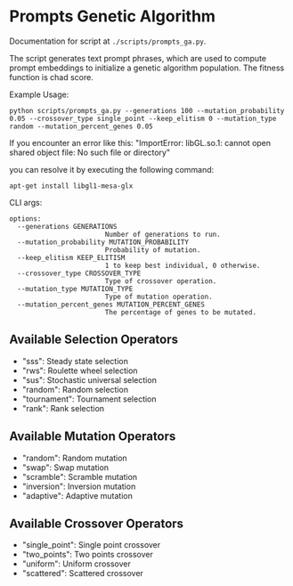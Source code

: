 # Prompts Genetic Algorithm

Documentation for script at `./scripts/prompts_ga.py`.

The script generates text prompt phrases, which are used to compute prompt
embeddings to initialize a genetic algorithm population. The fitness function is
chad score.

Example Usage:

``` shell
python scripts/prompts_ga.py --generations 100 --mutation_probability 0.05 --crossover_type single_point --keep_elitism 0 --mutation_type random --mutation_percent_genes 0.05
```

If you encounter an error like this: "ImportError: libGL.so.1: cannot open shared object file: No such file or directory" 

you can resolve it by executing the following command:

    apt-get install libgl1-mesa-glx

CLI args:

```
options:
  --generations GENERATIONS
                        Number of generations to run.
  --mutation_probability MUTATION_PROBABILITY
                        Probability of mutation.
  --keep_elitism KEEP_ELITISM
                        1 to keep best individual, 0 otherwise.
  --crossover_type CROSSOVER_TYPE
                        Type of crossover operation.
  --mutation_type MUTATION_TYPE
                        Type of mutation operation.
  --mutation_percent_genes MUTATION_PERCENT_GENES
                        The percentage of genes to be mutated.
```

## Available Selection Operators

- "sss": Steady state selection
- "rws": Roulette wheel selection
- "sus": Stochastic universal selection
- "random": Random selection
- "tournament": Tournament selection
- "rank": Rank selection
                    
## Available Mutation Operators

- "random": Random mutation
- "swap": Swap mutation
- "scramble": Scramble mutation
- "inversion": Inversion mutation
- "adaptive": Adaptive mutation

## Available Crossover Operators

- "single_point": Single point crossover
- "two_points": Two points crossover
- "uniform": Uniform crossover
- "scattered": Scattered crossover
